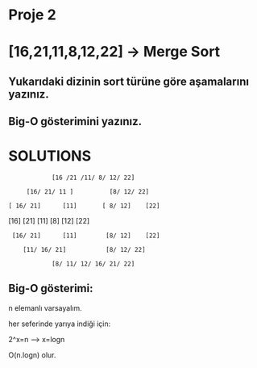 # Proje 2
# [16,21,11,8,12,22] -> Merge Sort
## Yukarıdaki dizinin sort türüne göre aşamalarını yazınız.
## Big-O gösterimini yazınız.

# SOLUTIONS

                [16 /21 /11/ 8/ 12/ 22]

         [16/ 21/ 11 ]          [8/ 12/ 22]
 
    [ 16/ 21]      [11]       [ 8/ 12]    [22]	

   [16]    [21]      [11]    [8]    [12]    [22]

     [16/ 21]      [11]        [8/ 12]    [22]

        [11/ 16/ 21]           [8/ 12/ 22]

                [8/ 11/ 12/ 16/ 21/ 22]

## Big-O gösterimi: 

n elemanlı varsayalım.

her seferinde yarıya indiği için:

2^x=n --> x=logn

O(n.logn) olur.